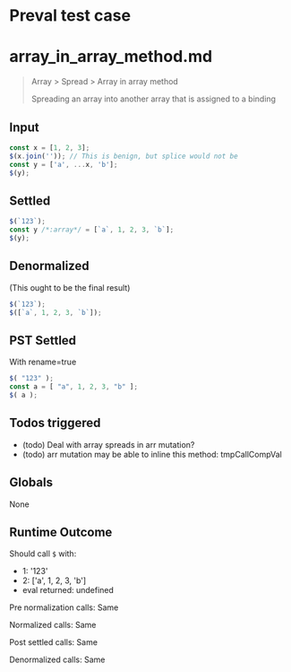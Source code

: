 # Preval test case

# array_in_array_method.md

> Array > Spread > Array in array method
>
> Spreading an array into another array that is assigned to a binding

## Input

`````js filename=intro
const x = [1, 2, 3];
$(x.join('')); // This is benign, but splice would not be
const y = ['a', ...x, 'b'];
$(y);
`````


## Settled


`````js filename=intro
$(`123`);
const y /*:array*/ = [`a`, 1, 2, 3, `b`];
$(y);
`````


## Denormalized
(This ought to be the final result)

`````js filename=intro
$(`123`);
$([`a`, 1, 2, 3, `b`]);
`````


## PST Settled
With rename=true

`````js filename=intro
$( "123" );
const a = [ "a", 1, 2, 3, "b" ];
$( a );
`````


## Todos triggered


- (todo) Deal with array spreads in arr mutation?
- (todo) arr mutation may be able to inline this method: tmpCallCompVal


## Globals


None


## Runtime Outcome


Should call `$` with:
 - 1: '123'
 - 2: ['a', 1, 2, 3, 'b']
 - eval returned: undefined

Pre normalization calls: Same

Normalized calls: Same

Post settled calls: Same

Denormalized calls: Same
